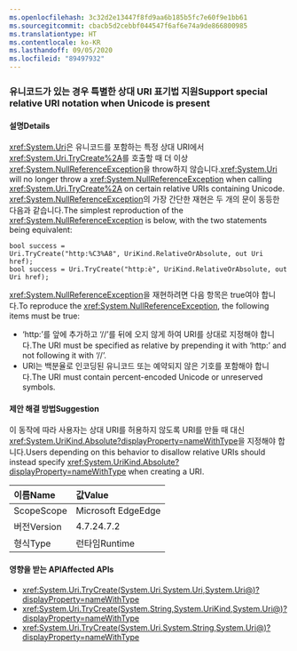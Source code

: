 ```yaml
---
ms.openlocfilehash: 3c32d2e13447f8fd9aa6b185b5fc7e60f9e1bb61
ms.sourcegitcommit: cbacb5d2cebbf044547f6af6e74a9de866800985
ms.translationtype: HT
ms.contentlocale: ko-KR
ms.lasthandoff: 09/05/2020
ms.locfileid: "89497932"
---
```

### <a name="support-special-relative-uri-notation-when-unicode-is-present"></a><span data-ttu-id="050c3-101">유니코드가 있는 경우 특별한 상대 URI 표기법 지원</span><span class="sxs-lookup"><span data-stu-id="050c3-101">Support special relative URI notation when Unicode is present</span></span>

#### <a name="details"></a><span data-ttu-id="050c3-102">설명</span><span class="sxs-lookup"><span data-stu-id="050c3-102">Details</span></span>

<span data-ttu-id="050c3-103"><xref:System.Uri>은 유니코드를 포함하는 특정 상대 URI에서 <xref:System.Uri.TryCreate%2A>를 호출할 때 더 이상 <xref:System.NullReferenceException>을 throw하지 않습니다.</span><span class="sxs-lookup"><span data-stu-id="050c3-103"><xref:System.Uri> will no longer throw a <xref:System.NullReferenceException> when calling <xref:System.Uri.TryCreate%2A> on certain relative URIs containing Unicode.</span></span> <span data-ttu-id="050c3-104"><xref:System.NullReferenceException>의 가장 간단한 재현은 두 개의 문이 동등한 다음과 같습니다.</span><span class="sxs-lookup"><span data-stu-id="050c3-104">The simplest reproduction of the <xref:System.NullReferenceException> is below, with the two statements being equivalent:</span></span><pre><code class="lang-csharp">bool success = Uri.TryCreate(&quot;http:%C3%A8&quot;, UriKind.RelativeOrAbsolute, out Uri href);&#13;&#10;bool success = Uri.TryCreate(&quot;http:&#232;&quot;, UriKind.RelativeOrAbsolute, out Uri href);&#13;&#10;</code></pre><span data-ttu-id="050c3-105"><xref:System.NullReferenceException>을 재현하려면 다음 항목은 true여야 합니다.</span><span class="sxs-lookup"><span data-stu-id="050c3-105">To reproduce the <xref:System.NullReferenceException>, the following items must be true:</span></span><ul><li><span data-ttu-id="050c3-106">‘http:’를 앞에 추가하고 ‘//’를 뒤에 오지 않게 하여 URI를 상대로 지정해야 합니다.</span><span class="sxs-lookup"><span data-stu-id="050c3-106">The URI must be specified as relative by prepending it with ‘http:’ and not following it with ‘//’.</span></span></li><li><span data-ttu-id="050c3-107">URI는 백분율로 인코딩된 유니코드 또는 예약되지 않은 기호를 포함해야 합니다.</span><span class="sxs-lookup"><span data-stu-id="050c3-107">The URI must contain percent-encoded Unicode or unreserved symbols.</span></span></li></ul>

#### <a name="suggestion"></a><span data-ttu-id="050c3-108">제안 해결 방법</span><span class="sxs-lookup"><span data-stu-id="050c3-108">Suggestion</span></span>

<span data-ttu-id="050c3-109">이 동작에 따라 사용자는 상대 URI를 허용하지 않도록 URI를 만들 때 대신 <xref:System.UriKind.Absolute?displayProperty=nameWithType>을 지정해야 합니다.</span><span class="sxs-lookup"><span data-stu-id="050c3-109">Users depending on this behavior to disallow relative URIs should instead specify <xref:System.UriKind.Absolute?displayProperty=nameWithType> when creating a URI.</span></span>

| <span data-ttu-id="050c3-110">이름</span><span class="sxs-lookup"><span data-stu-id="050c3-110">Name</span></span>    | <span data-ttu-id="050c3-111">값</span><span class="sxs-lookup"><span data-stu-id="050c3-111">Value</span></span>       |
|:--------|:------------|
| <span data-ttu-id="050c3-112">Scope</span><span class="sxs-lookup"><span data-stu-id="050c3-112">Scope</span></span>   |<span data-ttu-id="050c3-113">Microsoft Edge</span><span class="sxs-lookup"><span data-stu-id="050c3-113">Edge</span></span>|
|<span data-ttu-id="050c3-114">버전</span><span class="sxs-lookup"><span data-stu-id="050c3-114">Version</span></span>|<span data-ttu-id="050c3-115">4.7.2</span><span class="sxs-lookup"><span data-stu-id="050c3-115">4.7.2</span></span>|
|<span data-ttu-id="050c3-116">형식</span><span class="sxs-lookup"><span data-stu-id="050c3-116">Type</span></span>|<span data-ttu-id="050c3-117">런타임</span><span class="sxs-lookup"><span data-stu-id="050c3-117">Runtime</span></span>|

#### <a name="affected-apis"></a><span data-ttu-id="050c3-118">영향을 받는 API</span><span class="sxs-lookup"><span data-stu-id="050c3-118">Affected APIs</span></span>

- <xref:System.Uri.TryCreate(System.Uri,System.Uri,System.Uri@)?displayProperty=nameWithType>
- <xref:System.Uri.TryCreate(System.String,System.UriKind,System.Uri@)?displayProperty=nameWithType>
- <xref:System.Uri.TryCreate(System.Uri,System.String,System.Uri@)?displayProperty=nameWithType>

<!--

#### Affected APIs

- `M:System.Uri.TryCreate(System.Uri,System.Uri,System.Uri@)`
- `M:System.Uri.TryCreate(System.String,System.UriKind,System.Uri@)`
- `M:System.Uri.TryCreate(System.Uri,System.String,System.Uri@)`

-->
